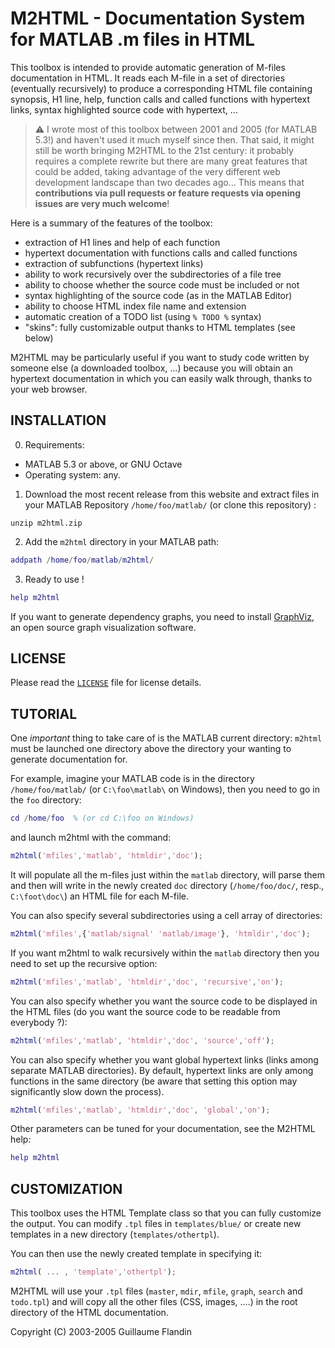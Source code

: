 M2HTML - Documentation System for MATLAB .m files in HTML
=========================================================

This toolbox is intended to provide automatic generation of M-files 
documentation in HTML. It reads each M-file in a set of directories
(eventually recursively) to produce a corresponding HTML file containing
synopsis, H1 line, help, function calls and called functions with 
hypertext links, syntax highlighted source code with hypertext, ...

> :warning: I wrote most of this toolbox between 2001 and 2005 (for MATLAB 5.3!)
and haven't used it much myself since then. That said, it might still be worth
bringing M2HTML to the 21st century: it probably requires a complete rewrite but
there are many great features that could be added, taking advantage of the very
different web development landscape than two decades ago... This means that
**contributions via pull requests or feature requests via opening issues are very much welcome**!

Here is a summary of the features of the toolbox:
* extraction of H1 lines and help of each function
* hypertext documentation with functions calls and called functions
* extraction of subfunctions (hypertext links)
* ability to work recursively over the subdirectories of a file tree
* ability to choose whether the source code must be included or not
* syntax highlighting of the source code (as in the MATLAB Editor)
* ability to choose HTML index file name and extension
* automatic creation of a TODO list (using `% TODO %` syntax)
* "skins": fully customizable output thanks to HTML templates (see below)

M2HTML may be particularly useful if you want to study code written by
someone else (a downloaded toolbox, ...) because you will obtain an
hypertext documentation in which you can easily walk through, thanks
to your web browser.

INSTALLATION
------------

0. Requirements:
  * MATLAB 5.3 or above, or GNU Octave
  * Operating system: any.

1. Download the most recent release from this website and extract files in your MATLAB Repository `/home/foo/matlab/` (or clone this repository) :
```
unzip m2html.zip
```
2. Add the `m2html` directory in your MATLAB path:
```matlab
addpath /home/foo/matlab/m2html/
```  
3. Ready to use !
```matlab
help m2html
```

If you want to generate dependency graphs, you need to install [GraphViz](https://www.graphviz.org/),
an open source graph visualization software.

LICENSE
-------

Please read the [`LICENSE`](LICENSE) file for license details.

TUTORIAL
--------
 
One *important* thing to take care of is the MATLAB current directory: `m2html` 
must be launched one directory above the directory your wanting to generate 
documentation for.

For example, imagine your MATLAB code is in the directory `/home/foo/matlab/`
(or `C:\foo\matlab\` on Windows), then you need to go in the `foo` directory:
 
```matlab
cd /home/foo  % (or cd C:\foo on Windows)
```
and launch m2html with the command:
```matlab 
m2html('mfiles','matlab', 'htmldir','doc');
```

It will populate all the m-files just within the `matlab` directory, will parse
them and then will write in the newly created `doc` directory (`/home/foo/doc/`,
resp., `C:\foot\doc\`) an HTML file for each M-file.
 
You can also specify several subdirectories using a cell array of directories:
```matlab
m2html('mfiles',{'matlab/signal' 'matlab/image'}, 'htmldir','doc');
``` 
If you want m2html to walk recursively within the `matlab` directory then you 
need to set up the recursive option:
```matlab
m2html('mfiles','matlab', 'htmldir','doc', 'recursive','on');
```
You can also specify whether you want the source code to be displayed in the 
HTML files (do you want the source code to be readable from everybody ?):
```matlab
m2html('mfiles','matlab', 'htmldir','doc', 'source','off');
``` 
You can also specify whether you want global hypertext links (links among 
separate MATLAB directories). By default, hypertext links are only among 
functions in the same directory (be aware that setting this option may 
significantly slow down the process).
```matlab
m2html('mfiles','matlab', 'htmldir','doc', 'global','on');
```

Other parameters can be tuned for your documentation, see the M2HTML help:
```matlab 
help m2html
```

CUSTOMIZATION
-------------

This toolbox uses the HTML Template class so that you can fully customize the
output. You can modify `.tpl` files in `templates/blue/` or create new templates 
in a new directory (`templates/othertpl`).

You can then use the newly created template in specifying it:
```matlab
m2html( ... , 'template','othertpl');
```

M2HTML will use your `.tpl` files (`master`, `mdir`, `mfile`, `graph`, `search` and 
`todo.tpl`) and will copy all the other files (CSS, images, ....) in the root
directory of the HTML documentation.
 
 
Copyright (C) 2003-2005 Guillaume Flandin
